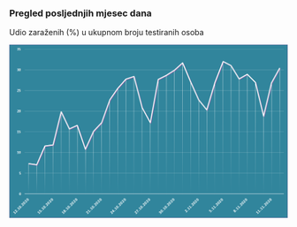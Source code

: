 ### Pregled posljednjih mjesec dana ###

Udio zaraženih (%) u ukupnom broju testiranih osoba

![image](/grafovi/1211a.png)

